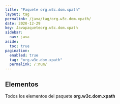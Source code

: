 ```yaml
---
title: "Paquete org.w3c.dom.xpath"
layout: tag
permalink: /java/tag/org.w3c.dom.xpath/
date: 2020-12-29
key: Javapaqueteorg.w3c.dom.xpath
sidebar: 
  nav: java
aside: 
  toc: true
pagination: 
  enabled: true
  tag: "org.w3c.dom.xpath"
  permalink: /:num/
---
```


<h2>Elementos</h2>
Todos los elementos del paquete <strong>org.w3c.dom.xpath</strong>
